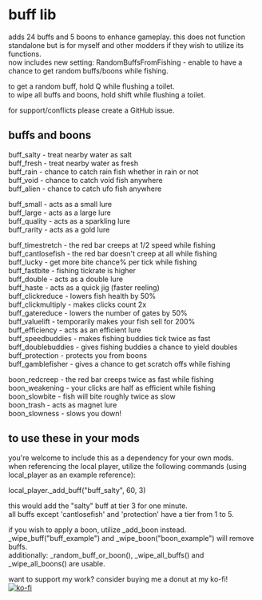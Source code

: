 # buff lib  
adds 24 buffs and 5 boons to enhance gameplay. this does not function standalone but is for myself and other modders if they wish to utilize its functions.  
now includes new setting: RandomBuffsFromFishing - enable to have a chance to get random buffs/boons while fishing.  
  
to get a random buff, hold Q while flushing a toilet.  
to wipe all buffs and boons, hold shift while flushing a toilet.  
  
for support/conflicts please create a GitHub issue.  
  
## buffs and boons  
buff_salty - treat nearby water as salt  
buff_fresh - treat nearby water as fresh  
buff_rain - chance to catch rain fish whether in rain or not  
buff_void - chance to catch void fish anywhere  
buff_alien - chance to catch ufo fish anywhere  
  
buff_small - acts as a small lure  
buff_large - acts as a large lure  
buff_quality - acts as a sparkling lure  
buff_rarity - acts as a gold lure  
  
buff_timestretch - the red bar creeps at 1/2 speed while fishing  
buff_cantlosefish - the red bar doesn't creep at all while fishing  
buff_lucky - get more bite chance% per tick while fishing  
buff_fastbite - fishing tickrate is higher  
buff_double - acts as a double lure  
buff_haste - acts as a quick jig (faster reeling)  
buff_clickreduce - lowers fish health by 50%  
buff_clickmultiply - makes clicks count 2x  
buff_gatereduce - lowers the number of gates by 50%  
buff_valuelift - temporarily makes your fish sell for 200%  
buff_efficiency - acts as an efficient lure  
buff_speedbuddies - makes fishing buddies tick twice as fast  
buff_doublebuddies - gives fishing buddies a chance to yield doubles  
buff_protection - protects you from boons  
buff_gamblefisher - gives a chance to get scratch offs while fishing  
  
boon_redcreep - the red bar creeps twice as fast while fishing  
boon_weakening - your clicks are half as efficient while fishing  
boon_slowbite - fish will bite roughly twice as slow  
boon_trash - acts as magnet lure  
boon_slowness - slows you down!  
  
## to use these in your mods  
you're welcome to include this as a dependency for your own mods.  
when referencing the local player, utilize the following commands (using local_player as an example reference):  
  
local_player._add_buff("buff_salty", 60, 3)  
  
this would add the "salty" buff at tier 3 for one minute.  
all buffs except 'cantlosefish' and 'protection' have a tier from 1 to 5.  
  
if you wish to apply a boon, utilize _add_boon instead.  
_wipe_buff("buff_example") and _wipe_boon("boon_example") will remove buffs.  
additionally: _random_buff_or_boon(), _wipe_all_buffs() and _wipe_all_boons() are usable.  
  
want to support my work? consider buying me a donut at my ko-fi!  
[![ko-fi](https://ko-fi.com/img/githubbutton_sm.svg)](https://ko-fi.com/S6S519BLBL)
